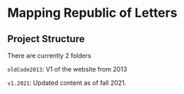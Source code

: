 

# Mapping Republic of Letters

## Project Structure

There are currently 2 folders

`oldCode2013`: V1 of the website from 2013

`v1.2021`: Updated content as of fall 2021.

